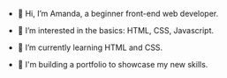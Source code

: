 - 👋 Hi, I’m Amanda, a beginner front-end web developer. 

- 👀 I’m interested in the basics: HTML, CSS, Javascript.
- 🌱 I’m currently learning HTML and CSS.
- 🦒 I'm building a portfolio to showcase my new skills. 

<!---
aagracia20/aagracia20 is a ✨ special ✨ repository because its `README.md` (this file) appears on your GitHub profile.
You can click the Preview link to take a look at your changes.
--->
